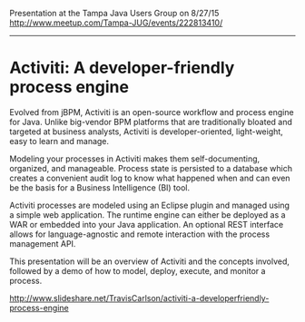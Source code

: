 Presentation at the Tampa Java Users Group on 8/27/15
http://www.meetup.com/Tampa-JUG/events/222813410/

---

# Activiti: A developer-friendly process engine

Evolved from jBPM, Activiti is an open-source workflow and process engine for Java. Unlike big-vendor BPM platforms that are traditionally bloated and targeted at business analysts, Activiti is developer-oriented, light-weight, easy to learn and manage.

Modeling your processes in Activiti makes them self-documenting, organized, and manageable. Process state is persisted to a database which creates a convenient audit log to know what happened when and can even be the basis for a Business Intelligence (BI) tool. 

Activiti processes are modeled using an Eclipse plugin and managed using a simple web application. The runtime engine can either be deployed as a WAR or embedded into your Java application. An optional REST interface allows for language-agnostic and remote interaction with the process management API.

This presentation will be an overview of Activiti and the concepts involved, followed by a demo of how to model, deploy, execute, and monitor a process. 

http://www.slideshare.net/TravisCarlson/activiti-a-developerfriendly-process-engine